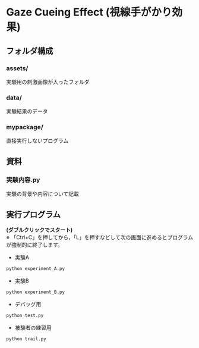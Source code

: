 # Gaze Cueing Effect (視線手がかり効果)

## フォルダ構成

### assets/
実験用の刺激画像が入ったフォルダ

### data/
実験結果のデータ

### mypackage/
直接実行しないプログラム

## 資料

### 実験内容.py
実験の背景や内容について記載

## 実行プログラム

**(ダブルクリックでスタート)**  
※ 「Ctrl+C」を押してから，「L」を押すなどして次の画面に進めるとプログラムが強制的に終了します。

- 実験A
```bash
python experiment_A.py
```

- 実験B
```bash
python experiment_B.py
```

- デバッグ用
```bash
python test.py
```

- 被験者の練習用
```bash
python trail.py
```